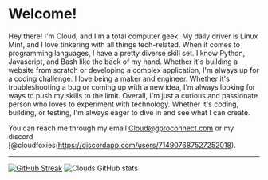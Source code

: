 # Welcome!
Hey there! I'm Cloud, and I'm a total computer geek. My daily driver is Linux Mint, and I love tinkering with all things tech-related.
When it comes to programming languages, I have a pretty diverse skill set. I know Python, Javascript, and Bash like the back of my hand. Whether it's building a website from scratch or developing a complex application, I'm always up for a coding challenge.
I love being a maker and engineer. Whether it's troubleshooting a bug or coming up with a new idea, I'm always looking for ways to push my skills to the limit.
Overall, I'm just a curious and passionate person who loves to experiment with technology. Whether it's coding, building, or testing, I'm always eager to dive in and see what I can create.

You can reach me through my email Cloud@gproconnect.com or my discord [@cloudfoxies(https://discordapp.com/users/714907687527252018).

<hr></hr>

[![GitHub Streak](https://streak-stats.demolab.com?user=Cloud-121&theme=highcontrast&hide_border=true&date_format=j%2Fn%5B%2FY%5D)](https://git.io/streak-stats)
![Clouds GitHub stats](https://github-readme-stats.vercel.app/api?username=Cloud-121&show_icons=true&theme=github_dark)




